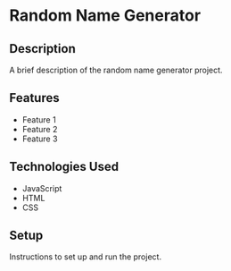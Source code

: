 # Random Name Generator

## Description

A brief description of the random name generator project.

## Features

- Feature 1
- Feature 2
- Feature 3

## Technologies Used

- JavaScript
- HTML
- CSS

## Setup

Instructions to set up and run the project.
